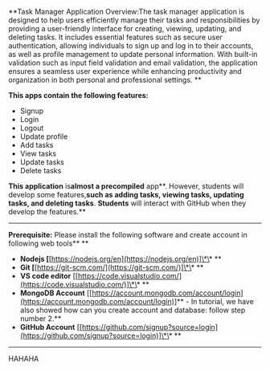 **Task Manager Application Overview:The task manager application is designed to help users efficiently manage their tasks and responsibilities by providing a user-friendly interface for creating, viewing, updating, and deleting tasks. It includes essential features such as secure user authentication, allowing individuals to sign up and log in to their accounts, as well as profile management to update personal information. With built-in validation such as input field validation and email validation, the application ensures a seamless user experience while enhancing productivity and organization in both personal and professional settings. **

**This apps **contain** the following features:**

- Signup
- Login
- Logout
- Update profile
- Add tasks
- View tasks
- Update tasks
- Delete tasks

**This **app**lication** is**almost **a** precompiled** app**. However, students will develop some features,**such as adding tasks, viewing tasks, updating tasks, and **deleting** tasks**. **Students** will interact with GitHub when they develop the features.**

---

**Prerequisite:** Please install the following software and create account in following web tools\*\* \*\*

- **Nodejs [**[https://nodejs.org/en](https://nodejs.org/en)]\*\* \*\*
- **Git [**[https://git-scm.com/](https://git-scm.com/)]\*\* \*\*
- **VS code editor** [[https://code.visualstudio.com/](https://code.visualstudio.com/)]\*\* \*\*
- **MongoDB Account** [[https://account.mongodb.com/account/login](https://account.mongodb.com/account/login)]** - In tutorial, we have also showed how can you create account and database: follow step number 2.**
- **GitHub Account** [[https://github.com/signup?source=login](https://github.com/signup?source=login)]\*\* \*\*

---

HAHAHA
